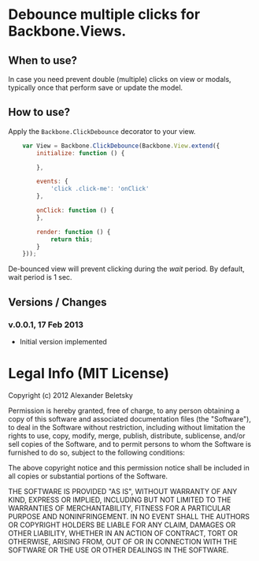 # Debounce multiple clicks for Backbone.Views.

## When to use?

In case you need prevent double (multiple) clicks on view or modals, typically once that perform save or update the model.

## How to use?

Apply the `Backbone.ClickDebounce` decorator to your view.

```js
    var View = Backbone.ClickDebounce(Backbone.View.extend({
        initialize: function () {

        },

        events: {
            'click .click-me': 'onClick'
        },

        onClick: function () {
        },

        render: function () {
            return this;
        }
    }));
```

De-bounced view will prevent clicking during the *wait* period. By default, wait period is 1 sec. 

## Versions / Changes

### v.0.0.1, 17 Feb 2013 

* Initial version implemented

# Legal Info (MIT License)

Copyright (c) 2012 Alexander Beletsky

Permission is hereby granted, free of charge, to any person obtaining a copy
of this software and associated documentation files (the "Software"), to deal
in the Software without restriction, including without limitation the rights
to use, copy, modify, merge, publish, distribute, sublicense, and/or sell
copies of the Software, and to permit persons to whom the Software is
furnished to do so, subject to the following conditions:

The above copyright notice and this permission notice shall be included in
all copies or substantial portions of the Software.

THE SOFTWARE IS PROVIDED "AS IS", WITHOUT WARRANTY OF ANY KIND, EXPRESS OR
IMPLIED, INCLUDING BUT NOT LIMITED TO THE WARRANTIES OF MERCHANTABILITY,
FITNESS FOR A PARTICULAR PURPOSE AND NONINFRINGEMENT. IN NO EVENT SHALL THE
AUTHORS OR COPYRIGHT HOLDERS BE LIABLE FOR ANY CLAIM, DAMAGES OR OTHER
LIABILITY, WHETHER IN AN ACTION OF CONTRACT, TORT OR OTHERWISE, ARISING FROM,
OUT OF OR IN CONNECTION WITH THE SOFTWARE OR THE USE OR OTHER DEALINGS IN
THE SOFTWARE.
